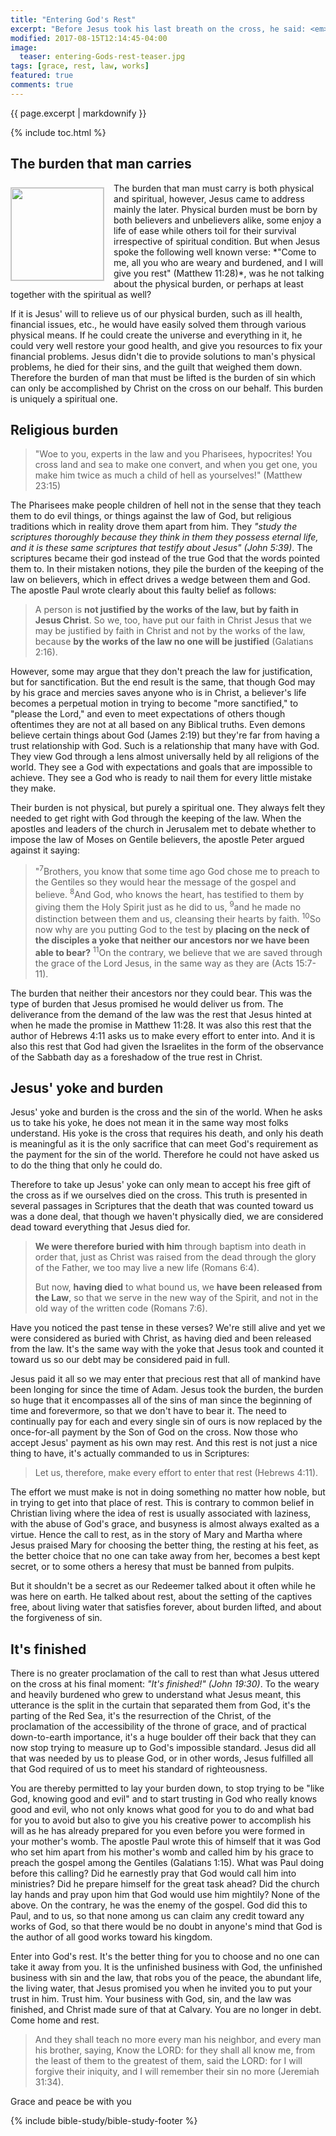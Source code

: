 ```yaml
---
title: "Entering God's Rest"
excerpt: "Before Jesus took his last breath on the cross, he said: <em>&#8220;It's finished.&#8221;</em> So just as God rested after he completed the work of creation, Jesus rested after he completed the work of saving man. It is his will that we enter this rest, yet so many Christians do not experience it, their walk with God is still weighed down with burdens as they try to achieve what Jesus had already achieved for them."
modified: 2017-08-15T12:14:45-04:00
image:
  teaser: entering-Gods-rest-teaser.jpg
tags: [grace, rest, law, works] 
featured: true
comments: true
---
```


{{ page.excerpt | markdownify }}

{% include toc.html %}

## The burden that man carries
<!-- a href="{{ site.url }}{% post_url 2017-08-15-Entering-Gods-Rest %}"><em>(Bấm vào đây để đọc tiếng Việt)</em></a -->

<img alt src="{{ site.url }}/assets/images/entering-Gods-rest-teaser.jpg" style="border: 1px solid #cccccc; margin: 7px 15px 0px 0px; max-width: 100%; height: 148px; padding: 0px; float: left;">
The burden that man must carry is both physical and spiritual, however, Jesus came to address mainly the later. Physical burden must be born by both believers and unbelievers alike, some enjoy a life of ease while others toil for their survival irrespective of spiritual condition. But when Jesus spoke the following well known verse: *"Come to me, all you who are weary and burdened, and I will give you rest" (Matthew 11:28)*, was he not talking about the physical burden, or perhaps at least together with the spiritual as well?

If it is Jesus' will to relieve us of our physical burden, such as ill health, financial issues, etc., he would have easily solved them through various physical means. If he could create the universe and everything in it, he could very well restore your good health, and give you resources to fix your financial problems. Jesus didn't die to provide solutions to man's physical problems, he died for their sins, and the guilt that weighed them down. Therefore the burden of man that must be lifted is the burden of sin which can only be accomplished by Christ on the cross on our behalf. This burden is uniquely a spiritual one.

## Religious burden
> "Woe to you, experts in the law and you Pharisees, hypocrites! You cross land and sea to make one convert, and when you get one, you make him twice as much a child of hell as yourselves!" (Matthew 23:15)

The Pharisees make people children of hell not in the sense that they teach them to do evil things, or things against the law of God, but religious traditions which in reality drove them apart from him. They *"study the scriptures thoroughly because they think in them they possess eternal life, and it is these same scriptures that testify about Jesus" (John 5:39)*. The scriptures became their god instead of the true God that the words pointed them to. In their mistaken notions, they pile the burden of the keeping of the law on believers, which in effect drives a wedge between them and God. The apostle Paul wrote clearly about this faulty belief as follows:

> A person is <strong>not justified by the works of the law, but by faith in Jesus Christ</strong>. So we, too, have put our faith in Christ Jesus that we may be justified by faith in Christ and not by the works of the law, because <strong>by the works of the law no one will be justified</strong> (Galatians 2:16).

However, some may argue that they don't preach the law for justification, but for sanctification. But the end result is the same, that though God may by his grace and mercies saves anyone who is in Christ, a believer's life becomes a perpetual motion in trying to become "more sanctified," to "please the Lord," and even to meet expectations of others though oftentimes they are not at all based on any Biblical truths. Even demons believe certain things about God (James 2:19) but they're far from having a trust relationship with God. Such is a relationship that many have with God. They view God through a lens almost universally held by all religions of the world. They see a God with expectations and goals that are impossible to achieve. They see a God who is ready to nail them for every little mistake they make.

Their burden is not physical, but purely a spiritual one. They always felt they needed to get right with God through the keeping of the law. When the apostles and leaders of the church in Jerusalem met to debate whether to impose the law of Moses on Gentile believers, the apostle Peter argued against it saying:

> "<sup>7</sup>Brothers, you know that some time ago God chose me to preach to the Gentiles so they would hear the message of the gospel and believe. <sup>8</sup>And God, who knows the heart, has testified to them by giving them the Holy Spirit just as he did to us, <sup>9</sup>and he made no distinction between them and us, cleansing their hearts by faith. <sup>10</sup>So now why are you putting God to the test by <strong>placing on the neck of the disciples a yoke that neither our ancestors nor we have been able to bear?</strong> <sup>11</sup>On the contrary, we believe that we are saved through the grace of the Lord Jesus, in the same way as they are (Acts 15:7-11).

The burden that neither their ancestors nor they could bear. This was the type of burden that Jesus promised he would deliver us from. The deliverance from the demand of the law was the rest that Jesus hinted at when he made the promise in Matthew 11:28. It was also this rest that the author of Hebrews 4:11 asks us to make every effort to enter into. And it is also this rest that God had given the Israelites in the form of the observance of the Sabbath day as a foreshadow of the true rest in Christ. 

## Jesus' yoke and burden
Jesus' yoke and burden is the cross and the sin of the world. When he asks us to take his yoke, he does not mean it in the same way most folks understand. His yoke is the cross that requires his death, and only his death is meaningful as it is the only sacrifice that can meet God's requirement as the payment for the sin of the world. Therefore he could not have asked us to do the thing that only he could do.

Therefore to take up Jesus' yoke can only mean to accept his free gift of the cross as if we ourselves died on the cross. This truth is presented in several passages in Scriptures that the death that was counted toward us was a done deal, that though we haven't physically died, we are considered dead toward everything that Jesus died for.

> <strong>We were therefore buried with him</strong> through baptism into death in order that, just as Christ was raised from the dead through the glory of the Father, we too may live a new life (Romans 6:4).
> 
> But now, <strong>having died</strong> to what bound us, we <strong>have been released from the Law</strong>, so that we serve in the new way of the Spirit, and not in the old way of the written code (Romans 7:6).

Have you noticed the past tense in these verses? We're still alive and yet we were considered as buried with Christ, as having died and been released from the law. It's the same way with the yoke that Jesus took and counted it toward us so our debt may be considered paid in full.

Jesus paid it all so we may enter that precious rest that all of mankind have been longing for since the time of Adam. Jesus took the burden, the burden so huge that it encompasses all of the sins of man since the beginning of time and forevermore, so that we don't have to bear it. The need to continually pay for each and every single sin of ours is now replaced by the once-for-all payment by the Son of God on the cross. Now those who accept Jesus' payment as his own may rest. And this rest is not just a nice thing to have, it's actually commanded to us in Scriptures:

> Let us, therefore, make every effort to enter that rest (Hebrews 4:11).

The effort we must make is not in doing something no matter how noble, but in trying to get into that place of rest. This is contrary to common belief in Christian living where the idea of rest is usually associated with laziness, with the abuse of God's grace, and busyness is almost always exalted as a virtue. Hence the call to rest, as in the story of Mary and Martha where Jesus praised Mary for choosing the better thing, the resting at his feet, as the better choice that no one can take away from her, becomes a best kept secret, or to some others a heresy that must be banned from pulpits.

But it shouldn't be a secret as our Redeemer talked about it often while he was here on earth. He talked about rest, about the setting of the captives free, about living water that satisfies forever, about burden lifted, and about the forgiveness of sin.

## It's finished
There is no greater proclamation of the call to rest than what Jesus uttered on the cross at his final moment: *"It's finished!" (John 19:30)*. To the weary and heavily burdened who grew to understand what Jesus meant, this utterance is the split in the curtain that separated them from God, it's the parting of the Red Sea, it's the resurrection of the Christ, of the proclamation of the accessibility of the throne of grace, and of practical down-to-earth importance, it's a huge boulder off their back that they can now stop trying to measure up to God's impossible standard. Jesus did all that was needed by us to please God, or in other words, Jesus fulfilled all that God required of us to meet his standard of righteousness.

You are thereby permitted to lay your burden down, to stop trying to be "like God, knowing good and evil" and to start trusting in God who really knows good and evil, who not only knows what good for you to do and what bad for you to avoid but also to give you his creative power to accomplish his will as he has already prepared for you even before you were formed in your mother's womb. The apostle Paul wrote this of himself that it was God who set him apart from his mother's womb and called him by his grace to preach the gospel among the Gentiles (Galatians 1:15). What was Paul doing before this calling? Did he earnestly pray that God would call him into ministries? Did he prepare himself for the great task ahead? Did the church lay hands and pray upon him that God would use him mightily? None of the above. On the contrary, he was the enemy of the gospel. God did this to Paul, and to us, so that none among us can claim any credit toward any works of God, so that there would be no doubt in anyone's mind that God is the author of all good works toward his kingdom.

Enter into God's rest. It's the better thing for you to choose and no one can take it away from you. It is the unfinished business with God, the unfinished business with sin and the law, that robs you of the peace, the abundant life, the living water, that Jesus promised you when he invited you to put your trust in him. Trust him. Your business with God, sin, and the law was finished, and Christ made sure of that at Calvary. You are no longer in debt. Come home and rest.

> And they shall teach no more every man his neighbor, and every man his brother, saying, Know the LORD: for they shall all know me, from the least of them to the greatest of them, said the LORD: for I will forgive their iniquity, and I will remember their sin no more (Jeremiah 31:34).

Grace and peace be with you

{% include bible-study/bible-study-footer %}

